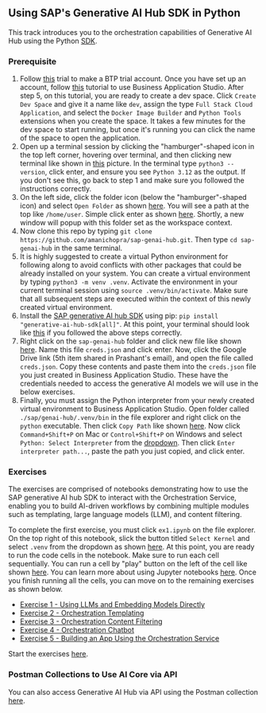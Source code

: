 ## Using SAP's Generative AI Hub SDK in Python

This track introduces you to the orchestration capabilities of Generative AI Hub using the Python [SDK](https://pypi.org/project/generative-ai-hub-sdk/).

### Prerequisite


1. Follow [this](https://developers.sap.com/tutorials/hcp-create-trial-account..html
) trial to make a BTP trial account. Once you have set up an account, follow [this](https://developers.sap.com/tutorials/appstudio-onboarding..html) tutorial to use Business Application Studio. After step 5, on this tutorial, you are ready to create a dev space. Click `Create Dev Space` and give it a name like `dev`, assign the type `Full Stack Cloud Application`, and select the `Docker Image Builder` and `Python Tools` extensions when you create the space. It takes a few minutes for the dev space to start running, but once it's running you can click the name of the space to open the application.
2. Open up a terminal session by clicking the "hamburger"-shaped icon in the top left corner, hovering over terminal, and then clicking new terminal like shown in [this](./assets/new_terminal.png) picture. In the terminal type `python3 --version`, click enter, and ensure you see `Python 3.12` as the output. If you don't see this, go back to step 1 and make sure you followed the instructions correctly.
3. On the left side, click the folder icon (below the "hamburger"-shaped icon) and select `Open Folder` as shown [here](./assets/open_folder.png). You will see a path at the top like `/home/user`. Simple click enter as shown [here](./assets/folder_path.png). Shortly, a new window will popup with this folder set as the workspace context.
4. Now clone this repo by typing `git clone https://github.com/amanichopra/sap-genai-hub.git`. Then type `cd sap-genai-hub` in the same terminal. 
5. It is highly suggested to create a virtual Python environment for following along to avoid conflicts with other packages that could be already installed on your system. You can create a virtual environment by typing `python3 -m venv .venv`. Activate the environment in your current terminal session using `source .venv/bin/activate`. Make sure that all subsequent steps are executed within the context of this newly created virtual environment.
6. Install the [SAP generative AI hub SDK](https://pypi.org/project/generative-ai-hub-sdk/) using pip: `pip install "generative-ai-hub-sdk[all]"`. At this point, your terminal should look like [this](./assets/terminal_commands.png) if you followed the above steps correctly.
7. Right click on the `sap-genai-hub` folder and click new file like shown [here](./assets/create_new_file.png). Name this file `creds.json` and click enter. Now, click the Google Drive link (5th item shared in Prashant's email), and open the file called `creds.json`. Copy these contents and paste them into the `creds.json` file you just created in Business Application Studio. These have the credentials needed to access the generative AI models we will use in the below exercises. 
8. Finally, you must assign the Python interpreter from your newly created virtual environment to Business Application Studio. Open folder called `./sap/genai-hub/.venv/bin` in the file explorer and right click on the `python` executable. Then click `Copy Path` like shown [here](./assets/copy_interpreter_path.png). Now click `Command+Shift+P` on Mac or `Control+Shift+P` on Windows and select `Python: Select Interpreter` from the [dropdown](./assets/select_interpreter.png). Then click `Enter interpreter path...`, paste the path you just copied, and click enter.

### Exercises

The exercises are comprised of notebooks demonstrating how to use the SAP generative AI hub SDK to interact with the Orchestration Service, enabling you to build AI-driven workflows by combining multiple modules such as templating, large language models (LLM), and content filtering.

To complete the first exercise, you must click `ex1.ipynb` on the file explorer. On the top right of this notebook, slick the button titled `Select Kernel` and select `.venv` from the dropdown as shown [here](./assets/select_kernel.png). At this point, you are ready to run the code cells in the notebook. Make sure to run each cell sequentially. You can run a cell by "play" button on the left of the cell like shown [here](./assets/execute_cell.png). You can learn more about using Jupyter notebooks [here](https://www.dataquest.io/blog/jupyter-notebook-tutorial/). Once you finish running all the cells, you can move on to the remaining exercises as shown below. 

- [Exercise 1 - Using LLMs and Embedding Models Directly](./ex1.ipynb)
- [Exercise 2 - Orchestration Templating](./ex2.ipynb)
- [Exercise 3 - Orchestration Content Filtering](./ex3.ipynb)
- [Exercise 4 - Orchestration Chatbot](./ex4.ipynb)
- [Exercise 5 - Building an App Using the Orchestration Service](./ex5.md)

Start the exercises [here](./ex1.ipynb).

### Postman Collections to Use AI Core via API

You can also access Generative AI Hub via API using the Postman collection [here](aicore_postman_collection.json). 
